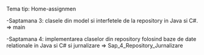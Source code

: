 Tema tip: Home-assignmen

-Saptamana 3: clasele din model si interfetele de la repository in Java si C#.
=> main

-Saptamana 4: implementarea claselor din repository folosind baze de date relationale in Java si C# si jurnalizare
=> Sap_4_Repository_Jurnalizare
